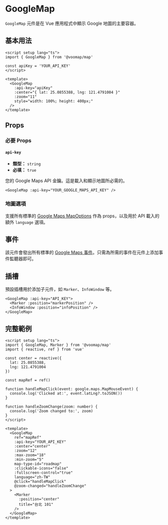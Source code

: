 # GoogleMap

`GoogleMap` 元件是在 Vue 應用程式中顯示 Google 地圖的主要容器。

## 基本用法

```vue
<script setup lang="ts">
import { GoogleMap } from '@voomap/map'

const apiKey = 'YOUR_API_KEY'
</script>

<template>
  <GoogleMap
    :api-key="apiKey"
    :center="{ lat: 25.0855388, lng: 121.4791004 }"
    :zoom="11"
    style="width: 100%; height: 400px;"
  />
</template>
```

## Props

### 必要 Props

#### `api-key`

- **類型：** `string`
- **必填：** `true`

您的 Google Maps API 金鑰。這是載入和顯示地圖所必需的。

```vue
<GoogleMap :api-key="YOUR_GOOGLE_MAPS_API_KEY" />
```

### 地圖選項

支援所有標準的 [Google Maps MapOptions](https://developers.google.com/maps/documentation/javascript/reference/map#MapOptions) 作為 props，以及用於 API 載入的額外 `language` 選項。

## 事件

該元件會發出所有標準的 [Google Maps 事件](https://developers.google.com/maps/documentation/javascript/reference/map#Map-Events)。只需為所需的事件在元件上添加事件監聽器即可。

## 插槽

預設插槽用於添加子元件，如 `Marker`、`InfoWindow` 等。

```vue
<GoogleMap :api-key="API_KEY">
  <Marker :position="markerPosition" />
  <InfoWindow :position="infoPosition" />
</GoogleMap>
```

## 完整範例

```vue
<script setup lang="ts">
import { GoogleMap, Marker } from '@voomap/map'
import { reactive, ref } from 'vue'

const center = reactive({
  lat: 25.0855388,
  lng: 121.4791004
})

const mapRef = ref()

function handleMapClick(event: google.maps.MapMouseEvent) {
  console.log('Clicked at:', event.latLng?.toJSON())
}

function handleZoomChange(zoom: number) {
  console.log('Zoom changed to:', zoom)
}
</script>

<template>
  <GoogleMap
    ref="mapRef"
    :api-key="YOUR_API_KEY"
    :center="center"
    :zoom="12"
    :max-zoom="18"
    :min-zoom="5"
    map-type-id="roadmap"
    :clickable-icons="false"
    :fullscreen-control="true"
    language="zh-TW"
    @click="handleMapClick"
    @zoom-changed="handleZoomChange"
  >
    <Marker
      :position="center"
      title="台北 101"
    />
  </GoogleMap>
</template>
```
